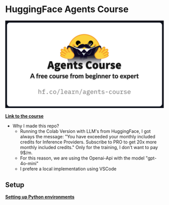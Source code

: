 # HuggingFace Agents Course
![intro](intro.png)

**[Link to the course](https://huggingface.co/learn/agents-course/unit0/onboarding)**

* Why I made this repo?
    + Running the Colab Version with LLM's from HuggingFace, I got always the message: "You have exceeded your monthly included credits for Inference Providers. Subscribe to PRO to get 20x more monthly included credits." Only for the training, I don't want to pay 9$/m.
    + For this reason, we are using the Openai-Api with the model "gpt-4o-mini"
    + I prefere a local implementation using VSCode

## Setup
**[Setting up Python environments](./docs/Setup/Setup.md)**
